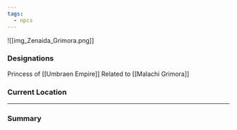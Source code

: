```yaml
---
tags:
  - npcs
---
```

![[img_Zenaida_Grimora.png]]

### Designations
Princess of [[Umbraen Empire]]
Related to [[Malachi Grimora]]

### Current Location


___
### Summary
